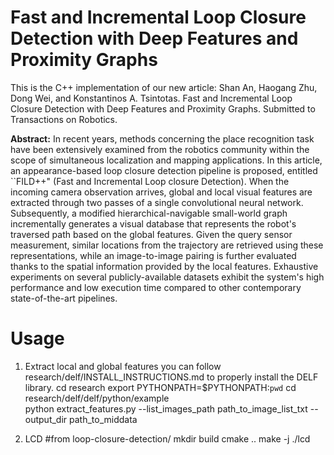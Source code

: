 # Fast and Incremental Loop Closure Detection with Deep Features and Proximity Graphs

This is the C++ implementation of our new article:
Shan An, Haogang Zhu, Dong Wei, and Konstantinos A. Tsintotas. Fast and Incremental Loop Closure Detection with Deep Features and Proximity Graphs. Submitted to Transactions on Robotics.

**Abstract:** 
In recent years, methods concerning the place recognition task have been extensively examined from the robotics community within the scope of simultaneous localization and mapping applications.
In this article, an appearance-based loop closure detection pipeline is proposed, entitled ``FILD++" (Fast and Incremental Loop closure Detection).
When the incoming camera observation arrives, global and local visual features are extracted through two passes of a single convolutional neural network.
Subsequently, a modified hierarchical-navigable small-world graph incrementally generates a visual database that represents the robot's traversed path based on the global features.
Given the query sensor measurement, similar locations from the trajectory are retrieved using these representations, while an image-to-image pairing is further evaluated thanks to the spatial information provided by the local features.
Exhaustive experiments on several publicly-available datasets exhibit the system's high performance and low execution time compared to other contemporary state-of-the-art pipelines.

# Usage
1. Extract local and global features 
you can follow research/delf/INSTALL_INSTRUCTIONS.md to properly install the DELF library.
cd research
export PYTHONPATH=$PYTHONPATH:`pwd`
cd research/delf/delf/python/example   
python extract_features.py --list_images_path path_to_image_list_txt --output_dir path_to_middata

2. LCD
#from  loop-closure-detection/
mkdir build 
cmake ..
make -j 
./lcd 
